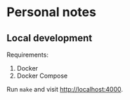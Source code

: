 # Personal notes

## Local development

Requirements:

1. Docker
2. Docker Compose

Run `make` and visit <http://localhost:4000>.
